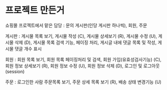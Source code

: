 # 프로젝트 만든거

쇼핑몰 프로젝트에서 맡은 담당 : 문의 게시판(인당 게시판 하나씩), 회원, 주문

게시판 : 게시물 목록 보기, 게시물 작성 (C), 게시물 상세보기 (R), 게시물 수정 (U), 게시물 삭제 (D), 
        게시물 목록 검색 기능, 페이징 처리, 게시글 내에 댓글 목록 및 작성, 게시물 댓글 개수 표시

회원 : 회원 목록 보기, 회원 목록 페이징처리 및 검색, 회원 가입(유효성검사기능) (C), 회원 정보 상세보기 (R), 회원 정보 수정 (U), 회원 정보 삭제 (D), 로그인 및 로그아웃 (session)

주문 : 로그인한 사람 주문목록 보기, 주문 상세 목록 보기 (R), 배송 상태 변경기능 (U)
